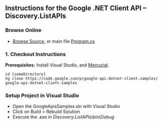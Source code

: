 ## Instructions for the Google .NET Client API – Discovery.ListAPIs

### Browse Online

*   [Browse Source](http://code.google.com/p/google-api-dotnet-client/source/browse/?repo=samples#hg%2FDiscovery.ListAPIs), or main file [Program.cs](http://code.google.com/p/google-api-dotnet-client/source/browse/Discovery.ListAPIs/Program.cs?repo=samples)

### 1. Checkout Instructions

**Prerequisites:** Install Visual Studio, and [Mercurial](http://www.mercurial-scm.org/).

```
cd [someDirectory] 
hg clone https://code.google.com/p/google-api-dotnet-client.samples/ google-api-dotnet-client-samples
```

### Setup Project in Visual Studio

*   Open the GoogleApisSamples.sln with Visual Studio
*   Click on Build > Rebuild Solution
*   Execute the .exe in _Discovery.ListAPIs\bin\Debug_
